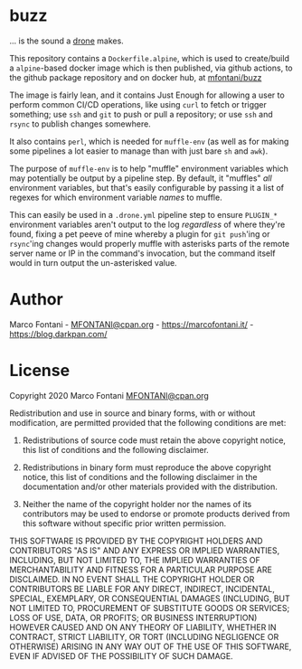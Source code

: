 # buzz

... is the sound a [drone](https://drone.io/) makes.

This repository contains a `Dockerfile.alpine`, which is used to create/build a
`alpine`-based docker image which is then published, via github actions, to the
github package repository and on docker hub, at
[mfontani/buzz](https://hub.docker.com/r/mfontani/buzz)

The image is fairly lean, and it contains Just Enough for allowing a user to
perform common CI/CD operations, like using `curl` to fetch or trigger
something; use `ssh` and `git` to push or pull a repository; or use `ssh` and
`rsync` to publish changes somewhere.

It also contains `perl`, which is needed for `muffle-env` (as well as for
making some pipelines a lot easier to manage than with just bare `sh` and
`awk`).

The purpose of `muffle-env` is to help "muffle" environment variables which may
potentially be output by a pipeline step. By default, it "muffles" _all_
environment variables, but that's easily configurable by passing it a list of
regexes for which environment variable _names_ to muffle.

This can easily be used in a `.drone.yml` pipeline step to ensure `PLUGIN_*`
environment variables aren't output to the log _regardless_ of where they're
found, fixing a pet peeve of mine whereby a plugin for `git push`'ing or
`rsync`'ing changes would properly muffle with asterisks parts of the remote
server name or IP in the command's invocation, but the command itself would in
turn output the un-asterisked value.

# Author

Marco Fontani - <MFONTANI@cpan.org> - https://marcofontani.it/ - https://blog.darkpan.com/

# License

Copyright 2020 Marco Fontani <MFONTANI@cpan.org>

Redistribution and use in source and binary forms, with or without
modification, are permitted provided that the following conditions are met:

1. Redistributions of source code must retain the above copyright notice, this list of conditions and the following disclaimer.

2. Redistributions in binary form must reproduce the above copyright notice, this list of conditions and the following disclaimer in the documentation and/or other materials provided with the distribution.

3. Neither the name of the copyright holder nor the names of its contributors may be used to endorse or promote products derived from this software without specific prior written permission.

THIS SOFTWARE IS PROVIDED BY THE COPYRIGHT HOLDERS AND CONTRIBUTORS "AS IS"
AND ANY EXPRESS OR IMPLIED WARRANTIES, INCLUDING, BUT NOT LIMITED TO, THE
IMPLIED WARRANTIES OF MERCHANTABILITY AND FITNESS FOR A PARTICULAR PURPOSE
ARE DISCLAIMED. IN NO EVENT SHALL THE COPYRIGHT HOLDER OR CONTRIBUTORS BE
LIABLE FOR ANY DIRECT, INDIRECT, INCIDENTAL, SPECIAL, EXEMPLARY, OR
CONSEQUENTIAL DAMAGES (INCLUDING, BUT NOT LIMITED TO, PROCUREMENT OF
SUBSTITUTE GOODS OR SERVICES; LOSS OF USE, DATA, OR PROFITS; OR BUSINESS
INTERRUPTION) HOWEVER CAUSED AND ON ANY THEORY OF LIABILITY, WHETHER IN
CONTRACT, STRICT LIABILITY, OR TORT (INCLUDING NEGLIGENCE OR OTHERWISE)
ARISING IN ANY WAY OUT OF THE USE OF THIS SOFTWARE, EVEN IF ADVISED OF THE
POSSIBILITY OF SUCH DAMAGE.
